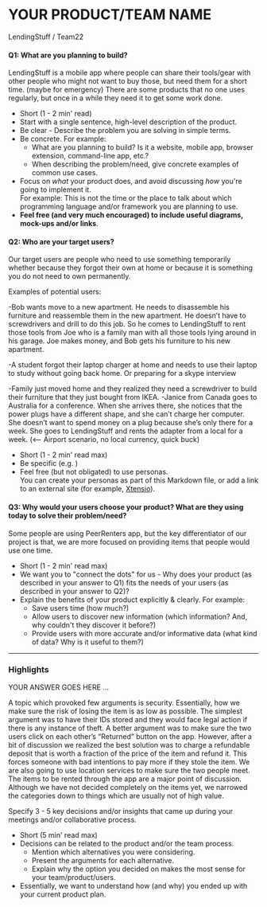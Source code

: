 # YOUR PRODUCT/TEAM NAME

LendingStuff / Team22

#### Q1: What are you planning to build?


LendingStuff is a mobile app where people can share their tools/gear with other people who might not want to buy those, but need them for a short time. (maybe for emergency)
There are some products that no one uses regularly, but once in a while they need it to get some work done.


 * Short (1 - 2 min' read)
 * Start with a single sentence, high-level description of the product.
 * Be clear - Describe the problem you are solving in simple terms.
 * Be concrete. For example:
    * What are you planning to build? Is it a website, mobile app,
   browser extension, command-line app, etc.?      
    * When describing the problem/need, give concrete examples of common use cases.
 * Focus on *what* your product does, and avoid discussing *how* you're going to implement it.      
   For example: This is not the time or the place to talk about which programming language and/or framework you are planning to use.
 * **Feel free (and very much encouraged) to include useful diagrams, mock-ups and/or links**.


#### Q2: Who are your target users?


Our target users are people who need to use something temporarily whether because they forgot their own at home or because it is something you do not need to own permanently.

Examples  of potential users:

-Bob wants move to a new apartment. He needs to disassemble his furniture and reassemble them in the new apartment. He doesn’t have to screwdrivers and drill to do this job. So he comes to LendingStuff to rent those tools from Joe who is a family man with all those tools lying around in his garage. Joe makes money, and Bob gets his furniture to his new apartment.

-A student forgot their laptop charger at home and needs to use their laptop to study without going back home. Or preparing for a skype interview

-Family just moved home and they realized they need a screwdriver to build their furniture that they just bought from IKEA.
-Janice from Canada goes to Australia for a conference. When she arrives there, she notices that the power plugs have a different shape, and she can’t charge her computer. She doesn’t want to spend money on a plug because she’s only there for a week. She goes to LendingStuff and rents the adapter from a local for a week. (<-- Airport scenario, no local currency, quick buck)

 * Short (1 - 2 min' read max)
 * Be specific (e.g. )
 * Feel free (but not obligated) to use personas.        
   You can create your personas as part of this Markdown file, or add a link to an external site (for example, [Xtensio](https://xtensio.com/user-persona/)).

#### Q3: Why would your users choose your product? What are they using today to solve their problem/need?


Some people are using PeerRenters app, but the key differentiator of our project is that, we are more focused on providing items that people would use one time. 


 * Short (1 - 2 min' read max)
 * We want you to "connect the dots" for us - Why does your product (as described in your answer to Q1) fits the needs of your users (as described in your answer to Q2)?
 * Explain the benefits of your product explicitly & clearly. For example:
    * Save users time (how much?)
    * Allow users to discover new information (which information? And, why couldn't they discover it before?)
    * Provide users with more accurate and/or informative data (what kind of data? Why is it useful to them?)


----

### Highlights

YOUR ANSWER GOES HERE ...


A topic which provoked few arguments is security. Essentially, how we make sure the risk of losing the item is as low as possible. The simplest argument was to have their IDs stored and they would face legal action if there is any instance of theft. A better argument was to make sure the two users click on each other’s “Returned” button on the app. However, after a bit of discussion we realized the best solution was to charge a refundable deposit that is worth a fraction of the price of the item and refund it. This forces someone with bad intentions to pay more if they stole the item. We are also going to use location services to make sure the two people meet.
The items to be rented through the app are a major point of discussion. Although we have not decided completely on the items yet, we narrowed the categories down to things which are usually not of high value.

Specify 3 - 5 key decisions and/or insights that came up during your meetings
and/or collaborative process.

 * Short (5 min' read max)
 * Decisions can be related to the product and/or the team process.
    * Mention which alternatives you were considering.
    * Present the arguments for each alternative.
    * Explain why the option you decided on makes the most sense for your team/product/users.
 * Essentially, we want to understand how (and why) you ended up with your current product plan.


